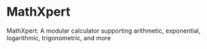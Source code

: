 # MathXpert
MathXpert: A modular calculator supporting arithmetic, exponential, logarithmic, trigonometric, and more
